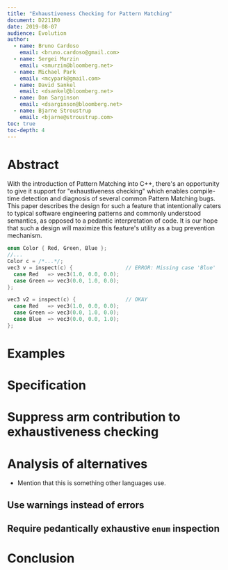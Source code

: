 ```yaml
---
title: "Exhaustiveness Checking for Pattern Matching"
document: D2211R0
date: 2019-08-07
audience: Evolution
author:
  - name: Bruno Cardoso
    email: <bruno.cardoso@gmail.com>
  - name: Sergei Murzin
    email: <smurzin@bloomberg.net>
  - name: Michael Park
    email: <mcypark@gmail.com>
  - name: David Sankel
    email: <dsankel@bloomberg.net>
  - name: Dan Sarginson
    email: <dsarginson@bloomberg.net>
  - name: Bjarne Stroustrup
    email: <bjarne@stroustrup.com>
toc: true
toc-depth: 4
---
```


# Abstract

With the introduction of Pattern Matching into C++, there's an opportunity to
give it support for "exhaustiveness checking" which enables compile-time
detection and diagnosis of several common Pattern Matching bugs. This paper
describes the design for such a feature that intentionally caters to typical
software engineering patterns and commonly understood semantics, as opposed to
a pedantic interpretation of code. It is our hope that such a design will
maximize this feature's utility as a bug prevention mechanism.

```C++
enum Color { Red, Green, Blue };
//...
Color c = /*...*/;
vec3 v = inspect(c) {                 // ERROR: Missing case 'Blue'
  case Red   => vec3(1.0, 0.0, 0.0);
  case Green => vec3(0.0, 1.0, 0.0);
};

vec3 v2 = inspect(c) {                // OKAY
  case Red   => vec3(1.0, 0.0, 0.0);
  case Green => vec3(0.0, 1.0, 0.0);
  case Blue  => vec3(0.0, 0.0, 1.0);
};
```

# Examples

# Specification

# Suppress arm contribution to exhaustiveness checking

# Analysis of alternatives

* Mention that this is something other languages use.

## Use warnings instead of errors

## Require pedantically exhaustive `enum` inspection

# Conclusion
